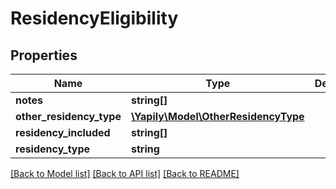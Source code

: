 # ResidencyEligibility

## Properties
Name | Type | Description | Notes
------------ | ------------- | ------------- | -------------
**notes** | **string[]** |  | [optional] 
**other_residency_type** | [**\Yapily\Model\OtherResidencyType**](OtherResidencyType.md) |  | [optional] 
**residency_included** | **string[]** |  | [optional] 
**residency_type** | **string** |  | [optional] 

[[Back to Model list]](../README.md#documentation-for-models) [[Back to API list]](../README.md#documentation-for-api-endpoints) [[Back to README]](../README.md)


